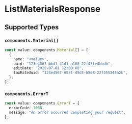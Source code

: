 # ListMaterialsResponse


## Supported Types

### `components.Material[]`

```typescript
const value: components.Material[] = [
  {
    name: "<value>",
    uuid: "123e4567-bbd1-41d1-a100-22f45fe4bbdb",
    editDate: "2025-07-01 12:00:00",
    taxRateUuid: "123e4567-653f-49d3-b5e8-22f455348a2b",
  },
];
```

### `components.ErrorT`

```typescript
const value: components.ErrorT = {
  errorCode: 1000,
  message: "An error occurred completing your request",
};
```

